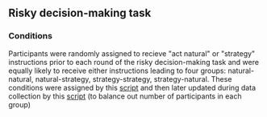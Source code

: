 ## Risky decision-making task

### Conditions
Participants were randomly assigned to recieve "act natural" or "strategy" instructions prior to each round of the risky decision-making task and were equally likely to receive either instructions leading to four groups: natural-natural, natural-strategy, strategy-strategy, strategy-natural. 
These conditions were assigned by this [script](rcsConditionAssignment.py) and then later updated during data collection by this [script](rcsConditionUpdateFile.py) (to balance out number of participants in each group)
